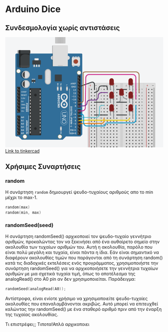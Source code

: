 
# Arduino Dice 
## Συνδεσμολογία χωρίς αντιστάσεις ## 
![dice](https://raw.githubusercontent.com/seed-robotics/arduino-class/master/ArduinoLessons/Dice/wiring.png)
[Link to tinkercad](https://www.tinkercad.com/things/g6HM7NVOprF)
## Χρήσιμες Συναρτήσεις ## 

### random ###

Η συνάρτηση `random` δημιουργεί ψευδο-τυχαίους αριθμούς απο το min μέχρι το max-1.
```c++
random(max)
random(min, max)
```
### randomSeed(seed) ###
Η συνάρτηση randomSeed() αρχικοποιεί τον ψευδο-τυχαίο γεννήτριο αριθμών, προκαλώντας τον να ξεκινήσει από ένα αυθαίρετο σημείο στην ακολουθία των τυχαίων αριθμών του. Αυτή η ακολουθία, παρόλο που είναι πολύ μεγάλη και τυχαία, είναι πάντα η ίδια.
Εάν είναι σημαντικό να διαφέρουν ακολουθίες τιμών που παράγονται από τη συνάρτηση random() κατά τις διαδοχικές εκτελέσεις ενός προγράμματος, χρησιμοποιήστε την συνάρτηση randomSeed() για να αρχικοποιήσετε την γεννήτρια τυχαίων αριθμών με μια σχετικά τυχαία τιμή, όπως το αποτέλεσμα της analogRead() στο A0 pin αν δεν χρησιμοποιείται. 
Παράδειγμα:
```C++
randomSeed(analogRead(A0));
```
Αντίστροφα, είναι ενίοτε χρήσιμο να χρησιμοποιείτε ψευδο-τυχαίες ακολουθίες που επαναλαμβάνονται ακριβώς. Αυτό μπορεί να επιτευχθεί καλώντας την randomSeed() με ένα σταθερό αριθμό πριν από την έναρξη της τυχαίας ακολουθίας.

Τι επιστρέφει;; 
Τιποτα!Απλά αρχικοποιει




